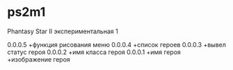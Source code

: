 # ps2m1
Phantasy Star II экспериментальная 1

0.0.0.5
+функция рисования меню
0.0.0.4
+список героев
0.0.0.3
+вывел статус героя
0.0.0.2
+имя класса героя
0.0.0.1
+имя героя
+изображение героя
